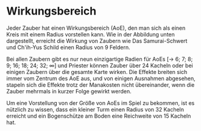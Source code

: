 # Wirkungsbereich

Jeder Zauber hat einen Wirkungsbereich (AoE), den man sich als einen Kreis mit einem Radius vorstellen kann. Wie in der Abbildung unten dargestellt, erreicht die Wirkung von Zaubern wie Das Samurai-Schwert und Ch'ih-Yus Schild einen Radius von 9 Feldern.&#x20;

Bei allen Zaubern gibt es nur neun einzigartige Radien für AoEs \[→ 6; 7; 8; 9; 16; 18; 24; 32; ∞] und Priester können Zauber über 24 Kacheln oder bei einigen Zaubern über die gesamte Karte wirken. Die Effekte breiten sich immer vom Zentrum des AoE aus, und von einigen Ausnahmen abgesehen, stapeln sich die Effekte trotz der Manakosten nicht übereinander, wenn die Zauber mehrmals in kurzer Folge gewirkt werden.&#x20;

Um eine Vorstellung von der Größe von AoEs im Spiel zu bekommen, ist es nützlich zu wissen, dass ein kleiner Turm einen Radius von 32 Kacheln erreicht und ein Bogenschütze am Boden eine Reichweite von 15 Kacheln hat.

<figure><img src="../../assets/mana_and_magic.jpg" alt=""><figcaption></figcaption></figure>

